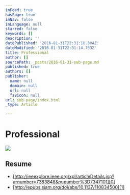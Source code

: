 ```yaml
---
inFeed: true
hasPage: true
inNav: false
inLanguage: null
starred: false
keywords: []
description: ''
datePublished: '2016-01-31T22:31:18.384Z'
dateModified: '2016-01-31T22:31:14.753Z'
title: Professional
author: []
sourcePath: _posts/2016-01-31-sub-page.md
published: true
authors: []
publisher:
  name: null
  domain: null
  url: null
  favicon: null
url: sub-page/index.html
_type: Article

---
```

# Professional
![](https://the-grid-user-content.s3-us-west-2.amazonaws.com/b05fb863-4f6c-47dd-a7d8-76160427d46d.png)

## Resume

* [http://ieeexplore.ieee.org/xpl/articleDetails.jsp?arnumber=7363848&punumber%3D7347101][0]
* [http://epubs.siam.org/doi/abs/10.1137/110834500][1]

[0]: http://ieeexplore.ieee.org/xpl/articleDetails.jsp?arnumber=7363848&punumber%3D7347101
[1]: http://epubs.siam.org/doi/abs/10.1137/110834500